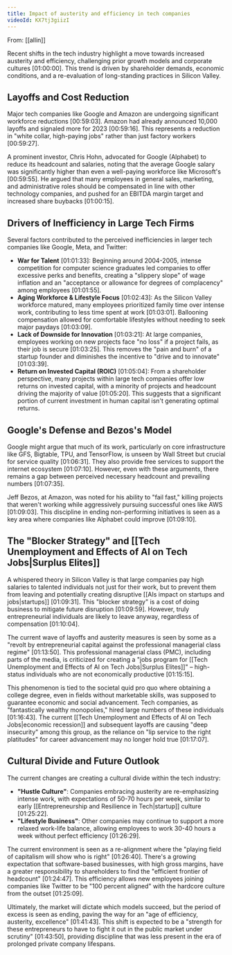 ```yaml
---
title: Impact of austerity and efficiency in tech companies
videoId: KX7tj3giizI
---
```


From: [[allin]] <br/> 

Recent shifts in the tech industry highlight a move towards increased austerity and efficiency, challenging prior growth models and corporate cultures <a class="yt-timestamp" data-t="01:00:00">[01:00:00]</a>. This trend is driven by shareholder demands, economic conditions, and a re-evaluation of long-standing practices in Silicon Valley.

## Layoffs and Cost Reduction

Major tech companies like Google and Amazon are undergoing significant workforce reductions <a class="yt-timestamp" data-t="00:59:03">[00:59:03]</a>. Amazon had already announced 10,000 layoffs and signaled more for 2023 <a class="yt-timestamp" data-t="00:59:16">[00:59:16]</a>. This represents a reduction in "white collar, high-paying jobs" rather than just factory workers <a class="yt-timestamp" data-t="00:59:27">[00:59:27]</a>.

A prominent investor, Chris Hohn, advocated for Google (Alphabet) to reduce its headcount and salaries, noting that the average Google salary was significantly higher than even a well-paying workforce like Microsoft's <a class="yt-timestamp" data-t="00:59:55">[00:59:55]</a>. He argued that many employees in general sales, marketing, and administrative roles should be compensated in line with other technology companies, and pushed for an EBITDA margin target and increased share buybacks <a class="yt-timestamp" data-t="01:00:15">[01:00:15]</a>.

## Drivers of Inefficiency in Large Tech Firms

Several factors contributed to the perceived inefficiencies in larger tech companies like Google, Meta, and Twitter:

*   **War for Talent** <a class="yt-timestamp" data-t="01:01:33">[01:01:33]</a>: Beginning around 2004-2005, intense competition for computer science graduates led companies to offer excessive perks and benefits, creating a "slippery slope" of wage inflation and an "acceptance or allowance for degrees of complacency" among employees <a class="yt-timestamp" data-t="01:01:55">[01:01:55]</a>.
*   **Aging Workforce & Lifestyle Focus** <a class="yt-timestamp" data-t="01:02:43">[01:02:43]</a>: As the Silicon Valley workforce matured, many employees prioritized family time over intense work, contributing to less time spent at work <a class="yt-timestamp" data-t="01:03:01">[01:03:01]</a>. Ballooning compensation allowed for comfortable lifestyles without needing to seek major paydays <a class="yt-timestamp" data-t="01:03:09">[01:03:09]</a>.
*   **Lack of Downside for Innovation** <a class="yt-timestamp" data-t="01:03:21">[01:03:21]</a>: At large companies, employees working on new projects face "no loss" if a project fails, as their job is secure <a class="yt-timestamp" data-t="01:03:25">[01:03:25]</a>. This removes the "pain and burn" of a startup founder and diminishes the incentive to "drive and to innovate" <a class="yt-timestamp" data-t="01:03:39">[01:03:39]</a>.
*   **Return on Invested Capital (ROIC)** <a class="yt-timestamp" data-t="01:05:04">[01:05:04]</a>: From a shareholder perspective, many projects within large tech companies offer low returns on invested capital, with a minority of projects and headcount driving the majority of value <a class="yt-timestamp" data-t="01:05:20">[01:05:20]</a>. This suggests that a significant portion of current investment in human capital isn't generating optimal returns.

## Google's Defense and Bezos's Model

Google might argue that much of its work, particularly on core infrastructure like GFS, Bigtable, TPU, and TensorFlow, is unseen by Wall Street but crucial for service quality <a class="yt-timestamp" data-t="01:06:31">[01:06:31]</a>. They also provide free services to support the internet ecosystem <a class="yt-timestamp" data-t="01:07:10">[01:07:10]</a>. However, even with these arguments, there remains a gap between perceived necessary headcount and prevailing numbers <a class="yt-timestamp" data-t="01:07:35">[01:07:35]</a>.

Jeff Bezos, at Amazon, was noted for his ability to "fail fast," killing projects that weren't working while aggressively pursuing successful ones like AWS <a class="yt-timestamp" data-t="01:09:03">[01:09:03]</a>. This discipline in ending non-performing initiatives is seen as a key area where companies like Alphabet could improve <a class="yt-timestamp" data-t="01:09:10">[01:09:10]</a>.

## The "Blocker Strategy" and [[Tech Unemployment and Effects of AI on Tech Jobs|Surplus Elites]]

A whispered theory in Silicon Valley is that large companies pay high salaries to talented individuals not just for their work, but to prevent them from leaving and potentially creating disruptive [[AIs impact on startups and jobs|startups]] <a class="yt-timestamp" data-t="01:09:31">[01:09:31]</a>. This "blocker strategy" is a cost of doing business to mitigate future disruption <a class="yt-timestamp" data-t="01:09:59">[01:09:59]</a>. However, truly entrepreneurial individuals are likely to leave anyway, regardless of compensation <a class="yt-timestamp" data-t="01:10:04">[01:10:04]</a>.

The current wave of layoffs and austerity measures is seen by some as a "revolt by entrepreneurial capital against the professional managerial class regime" <a class="yt-timestamp" data-t="01:13:50">[01:13:50]</a>. This professional managerial class (PMC), including parts of the media, is criticized for creating a "jobs program for [[Tech Unemployment and Effects of AI on Tech Jobs|Surplus Elites]]" – high-status individuals who are not economically productive <a class="yt-timestamp" data-t="01:15:15">[01:15:15]</a>.

This phenomenon is tied to the societal quid pro quo where obtaining a college degree, even in fields without marketable skills, was supposed to guarantee economic and social advancement. Tech companies, as "fantastically wealthy monopolies," hired large numbers of these individuals <a class="yt-timestamp" data-t="01:16:43">[01:16:43]</a>. The current [[Tech Unemployment and Effects of AI on Tech Jobs|economic recession]] and subsequent layoffs are causing "deep insecurity" among this group, as the reliance on "lip service to the right platitudes" for career advancement may no longer hold true <a class="yt-timestamp" data-t="01:17:07">[01:17:07]</a>.

## Cultural Divide and Future Outlook

The current changes are creating a cultural divide within the tech industry:

*   **"Hustle Culture"**: Companies embracing austerity are re-emphasizing intense work, with expectations of 50-70 hours per week, similar to early [[Entrepreneurship and Resilience in Tech|startup]] culture <a class="yt-timestamp" data-t="01:25:22">[01:25:22]</a>.
*   **"Lifestyle Business"**: Other companies may continue to support a more relaxed work-life balance, allowing employees to work 30-40 hours a week without perfect efficiency <a class="yt-timestamp" data-t="01:26:29">[01:26:29]</a>.

The current environment is seen as a re-alignment where the "playing field of capitalism will show who is right" <a class="yt-timestamp" data-t="01:26:40">[01:26:40]</a>. There's a growing expectation that software-based businesses, with high gross margins, have a greater responsibility to shareholders to find the "efficient frontier of headcount" <a class="yt-timestamp" data-t="01:24:47">[01:24:47]</a>. This efficiency allows new employees joining companies like Twitter to be "100 percent aligned" with the hardcore culture from the outset <a class="yt-timestamp" data-t="01:25:09">[01:25:09]</a>.

Ultimately, the market will dictate which models succeed, but the period of excess is seen as ending, paving the way for an "age of efficiency, austerity, excellence" <a class="yt-timestamp" data-t="01:41:43">[01:41:43]</a>. This shift is expected to be a "strength for these entrepreneurs to have to fight it out in the public market under scrutiny" <a class="yt-timestamp" data-t="01:43:50">[01:43:50]</a>, providing discipline that was less present in the era of prolonged private company lifespans.